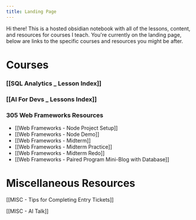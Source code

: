 ```yaml
---
title: Landing Page
---
```

Hi there! This is a hosted obsidian notebook with all of the lessons, content, and resources for courses I teach. You're currently on the landing page, below are links to the specific courses and resources you might be after.

# Courses

### [[SQL Analytics _ Lesson Index]]

### [[AI For Devs _ Lessons Index]]

### 305 Web Frameworks Resources

- [[Web Frameworks - Node Project Setup]]
- [[Web Frameworks - Node Demo]]
- [[Web Frameworks - Midterm]]
- [[Web Frameworks - Midterm Practice]]
- [[Web Frameworks - Midterm Redo]]
- [[Web Frameworks - Paired Program Mini-Blog with Database]]

# Miscellaneous Resources

[[MISC - Tips for Completing Entry Tickets]]

[[MISC - AI Talk]]